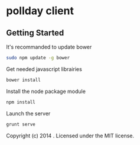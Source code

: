 # pollday client

## Getting Started

It's recommanded to update bower
```bash
sudo npm update -g bower
```

Get needed javascript librairies
```bash
bower install
```

Install the node package module
```bash
npm install
```

Launch the server
```bash
grunt serve
```

Copyright (c) 2014 . Licensed under the MIT license.
